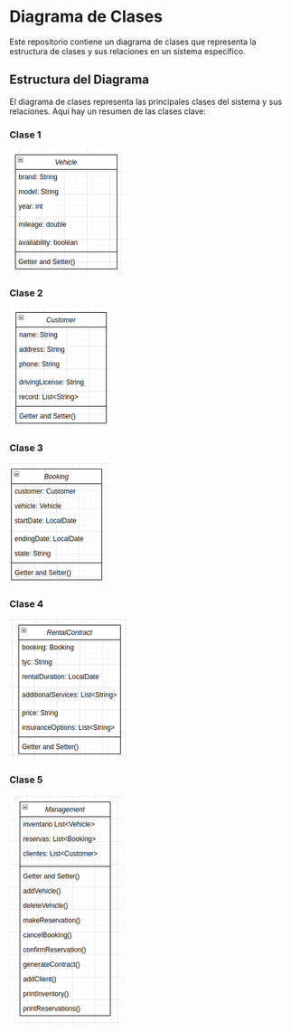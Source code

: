 # Diagrama de Clases

Este repositorio contiene un diagrama de clases que representa la estructura de clases y sus relaciones en un sistema específico.



## Estructura del Diagrama

El diagrama de clases representa las principales clases del sistema y sus relaciones. Aquí hay un resumen de las clases clave:

### Clase 1
![img_2.png](img_2.png)
### Clase 2
![img_3.png](img_3.png)
### Clase 3
![img_4.png](img_4.png)
### Clase 4
![img_5.png](img_5.png)
### Clase 5
![img_1.png](img_1.png)
